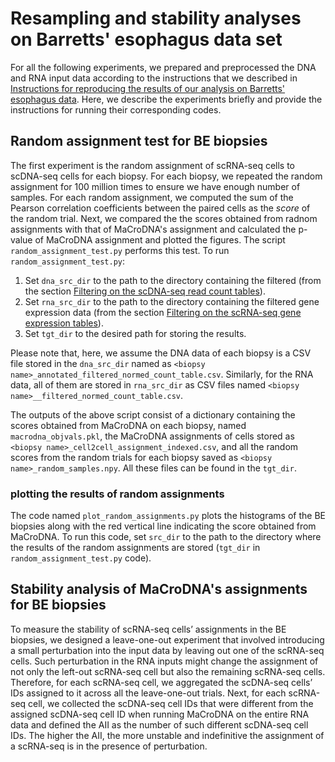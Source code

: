 # Resampling and stability analyses on Barretts' esophagus data set

For all the following experiments, we prepared and preprocessed the DNA and RNA input data according to the instructions that we described in [Instructions for reproducing the results of our analysis on Barretts' esophagus data](https://github.com/NakhlehLab/MaCroDNA/tree/main/BE_data_analysis#instructions-for-reproducing-the-results-of-our-analysis-on-barretts-esophagus-data-set-originally-introduced-in).
Here, we describe the experiments briefly and provide the instructions for running their corresponding codes.

## Random assignment test for BE biopsies
The first experiment is the random assignment of scRNA-seq cells to scDNA-seq cells for each biopsy. For each biopsy, we repeated the random assignment for 100 million times to ensure we have enough number of samples. For each random assignment, we computed the sum of the Pearson correlation coefficients between the paired cells as the *score* of the random trial. Next, we compared the the scores obtained from radnom assignments with that of MaCroDNA's assignment and calculated the p-value of MaCroDNA assignment and plotted the figures.
The script `random_assignment_test.py` performs this test. To run `random_assignment_test.py`:

1. Set `dna_src_dir` to the path to the directory containing the filtered (from the section [Filtering on the scDNA-seq read count tables](https://github.com/NakhlehLab/MaCroDNA/tree/main/BE_data_analysis#filtering-on-the-scdna-seq-read-count-tables)).
2. Set `rna_src_dir` to the path to the directory containing the filtered gene expression data (from the section [Filtering on the scRNA-seq gene expression tables](https://github.com/NakhlehLab/MaCroDNA/blob/main/BE_data_analysis/README.md#filtering-on-the-scrna-seq-gene-expression-tables)).
3. Set `tgt_dir` to the desired path for storing the results.

Please note that, here, we assume the DNA data of each biopsy is a CSV file stored in the `dna_src_dir` named as `<biopsy name>_annotated_filtered_normed_count_table.csv`. Similarly, for the RNA data, all of them are stored in `rna_src_dir` as CSV files named `<biopsy name>__filtered_normed_count_table.csv`.

The outputs of the above script consist of a dictionary containing the scores obtained from MaCroDNA on each biopsy, named `macrodna_objvals.pkl`, the MaCroDNA assignments of cells stored as `<biopsy name>_cell2cell_assignment_indexed.csv`, and all the random scores from the random trials for each biopsy saved as `<biopsy name>_random_samples.npy`. All these files can be found in the `tgt_dir`.

### plotting the results of random assignments 
The code named `plot_random_assignments.py` plots the histograms of the BE biopsies along with the red vertical line indicating the score obtained from MaCroDNA. To run this code, set `src_dir` to the path to the directory where the results of the random assignments are stored (`tgt_dir` in `random_assignment_test.py` code). 

## Stability analysis of MaCroDNA's assignments for BE biopsies
To measure the stability of scRNA-seq cells’ assignments in the BE biopsies, we designed a leave-one-out experiment that involved introducing a small perturbation into the input data by leaving out one of the scRNA-seq cells.
Such perturbation in the RNA inputs might change the assignment of not only the left-out scRNA-seq cell but also the remaining scRNA-seq cells. Therefore, for each scRNA-seq cell, we aggregated the scDNA-seq cells’ IDs assigned to it across all the leave-one-out trials. Next, for each scRNA-seq cell, we collected the scDNA-seq cell IDs that were different from the assigned scDNA-seq cell ID when running MaCroDNA on the entire RNA data and defined the AII as the number of such different scDNA-seq cell IDs. The higher the AII, the more unstable and indefinitive the assignment of a scRNA-seq is in the presence of perturbation.









